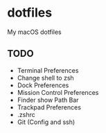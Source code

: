 # dotfiles
My macOS dotfiles

## TODO
- Terminal Preferences
- Change shell to zsh
- Dock Preferences
- Mission Control Preferences
- Finder show Path Bar
- Trackpad Preferences
- .zshrc
- Git (Config and ssh)

